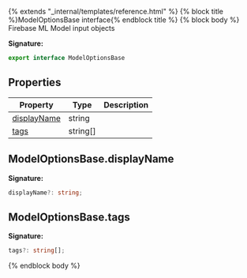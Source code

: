 {% extends "_internal/templates/reference.html" %}
{% block title %}ModelOptionsBase interface{% endblock title %}
{% block body %}
Firebase ML Model input objects

<b>Signature:</b>

```typescript
export interface ModelOptionsBase 
```

## Properties

|  Property | Type | Description |
|  --- | --- | --- |
|  [displayName](./firebase-admin.machine-learning.modeloptionsbase.md#modeloptionsbasedisplayname) | string |  |
|  [tags](./firebase-admin.machine-learning.modeloptionsbase.md#modeloptionsbasetags) | string\[\] |  |

## ModelOptionsBase.displayName

<b>Signature:</b>

```typescript
displayName?: string;
```

## ModelOptionsBase.tags

<b>Signature:</b>

```typescript
tags?: string[];
```
{% endblock body %}
